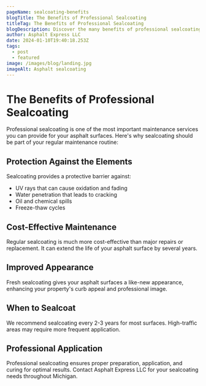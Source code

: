 ```yaml
---
pageName: sealcoating-benefits
blogTitle: The Benefits of Professional Sealcoating
titleTag: The Benefits of Professional Sealcoating
blogDescription: Discover the many benefits of professional sealcoating for your asphalt surfaces from the experts at Asphalt Express LLC
author: Asphalt Express LLC
date: 2024-01-10T19:40:18.253Z
tags:
  - post
  - featured
image: /images/blog/landing.jpg
imageAlt: Asphalt sealcoating
---
```

# The Benefits of Professional Sealcoating

Professional sealcoating is one of the most important maintenance services you can provide for your asphalt surfaces. Here's why sealcoating should be part of your regular maintenance routine:

## Protection Against the Elements

Sealcoating provides a protective barrier against:
- UV rays that can cause oxidation and fading
- Water penetration that leads to cracking
- Oil and chemical spills
- Freeze-thaw cycles

## Cost-Effective Maintenance

Regular sealcoating is much more cost-effective than major repairs or replacement. It can extend the life of your asphalt surface by several years.

## Improved Appearance

Fresh sealcoating gives your asphalt surfaces a like-new appearance, enhancing your property's curb appeal and professional image.

## When to Sealcoat

We recommend sealcoating every 2-3 years for most surfaces. High-traffic areas may require more frequent application.

## Professional Application

Professional sealcoating ensures proper preparation, application, and curing for optimal results. Contact Asphalt Express LLC for your sealcoating needs throughout Michigan.